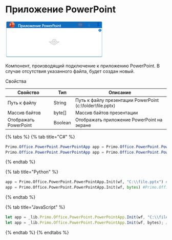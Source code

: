 # Приложение PowerPoint

![](<../../../.gitbook/assets/image (548).png>)



Компонент, производящий подключение к приложению PowerPoint. В случае отсутствия указанного файла, будет создан новый.

Свойства

| Свойство              | Тип     | Описание                                                  |
| --------------------- | ------- | --------------------------------------------------------- |
| Путь к файлу          | String  | Путь к файлу презентации PowerPoint (c:\folder\file.pptx) |
| Массив байтов         | byte\[] | Массив байтов презентации                                 |
| Отображать PowerPoint | Boolean | Отображать приложение PowerPoint на экране                |

{% tabs %}
{% tab title="C#" %}
```csharp
Primo.Office.PowerPoint.PowerPointApp app = Primo.Office.PowerPoint.PowerPointApp.Init(wf, "C:\\file.pptx");
Primo.Office.PowerPoint.PowerPointApp app = Primo.Office.PowerPoint.PowerPointApp.Init(wf, bytes);
```
{% endtab %}

{% tab title="Python" %}
```python
app = Primo.Office.PowerPoint.PowerPointApp.Init(wf, "C:\\file.pptx") #Primo.Office.PowerPoint.PowerPointApp
app = Primo.Office.PowerPoint.PowerPointApp.Init(wf, bytes) #Primo.Office.PowerPoint.PowerPointApp
```
{% endtab %}

{% tab title="JavaScript" %}
```javascript
let app = _lib.Primo.Office.PowerPoint.PowerPointApp.Init(wf, "C:\\file.pptx"); //_lib.Primo.Office.PowerPoint.PowerPointApp
let app = _lib.Primo.Office.PowerPoint.PowerPointApp.Init(wf, bytes); //_lib.Primo.Office.PowerPoint.PowerPointApp
```
{% endtab %}
{% endtabs %}
